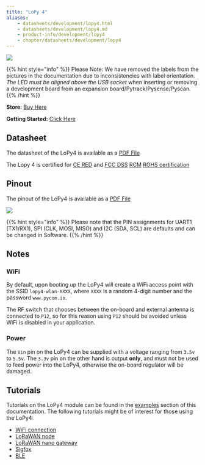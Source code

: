 ```yaml
---
title: "LoPy 4"
aliases:
    - datasheets/development/lopy4.html
    - datasheets/development/lopy4.md
    - product-info/development/lopy4
    - chapter/datasheets/development/lopy4
---
```


![](/gitbook/assets/assets-lil0igdl11z7jos_jpx-lkn7scqkkkb6tqb3uyo-lkn85npgnazxzxyv-nu-lopy4-1.png)


{{% hint style="info" %}}
 Please Note: We have removed the labels from the pictures in the documentation due to inconsistencies with label orientation.  *The LED must be aligned above the USB socket* when inserting or removing a development board from an expansion board/Pytrack/Pysense/Pyscan.
{{% /hint %}}


**Store**: [Buy Here](https://pycom.io/product/lopy4/)

**Getting Started:** [Click Here](/gettingstarted/)

## Datasheet

The datasheet of the LoPy4 is available as a [PDF File](/gitbook/assets/specsheets/Pycom_002_Specsheets_LoPy4_v2.pdf)

The Lopy 4 is certified for [CE RED](/gitbook/assets/C03-B0-RED-final.pdf) and [FCC DSS](/gitbook/assets/Pycom-2AJMTLOPY4R-FCC-Grant-DSS.pdf)
[RCM](/gitbook/assets/RCM-Lopy4.pdf)
[ROHS certification](/gitbook/assets/RoHs_declarations/RoHS-for-LoPy-4(8286-00027P)-20190523.pdf)


## Pinout

The pinout of the LoPy4 is available as a [PDF File](/gitbook/assets/lopy4-pinout.pdf)


![](/gitbook/assets/lopy4-pinout.png)

{{% hint style="info" %}}
Please note that the PIN assignments for UART1 (TX1/RX1), SPI (CLK, MOSI, MISO) and I2C (SDA, SCL) are defaults and can be changed in Software.
{{% /hint %}}

## Notes

### WiFi

By default, upon booting up the LoPy4 will create a WiFi access point with the SSID `lopy4-wlan-XXXX`, where `XXXX` is a random 4-digit number and the password `www.pycom.io`.

The RF switch that chooses between the on-board and external antenna is connected to `P12`, so for this reason using `P12` should be avoided unless WiFi is disabled in your application.

### Power

The `Vin` pin on the LoPy4 can be supplied with a voltage ranging from `3.5v` to `5.5v`. The `3.3v` pin on the other hand is output **only**, and must not be used to feed power into the LoPy4, otherwise the on-board regulator will be damaged.

## Tutorials

Tutorials on the LoPy4 module can be found in the [examples](/tutorials/introduction) section of this documentation. The following tutorials might be of  interest for those using the LoPy4:

* [WiFi connection](/tutorials/all/wlan)
* [LoRaWAN node](/tutorials/lora/lorawan-abp)
* [LoRaWAN nano gateway](/tutorials/lora/lorawan-nano-gateway)
* [Sigfox](/tutorials/sigfox)
* [BLE](/tutorials/all/ble)
